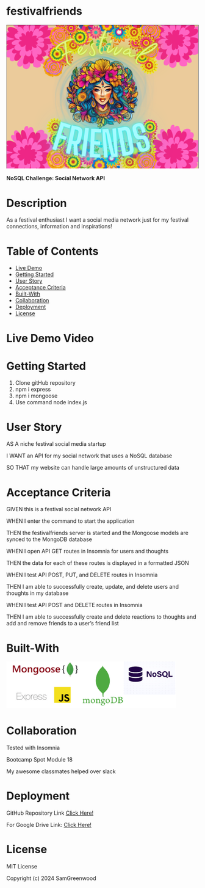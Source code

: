 # festivalfriends

![alt text](assets/festivalfriendslogo.png)

**NoSQL Challenge: Social Network API**

# Description

As a festival enthusiast I want a social media network just for my festival connections, information and inspirations! 

# Table of Contents

- [Live Demo](#live-demo)
- [Getting Started](#getting-started)
- [User Story](#user-story)
- [Acceptance Criteria](#acceptance-criteria)
- [Built-With](#built-with)
- [Collaboration](#collaboration)
- [Deployment](#deployment)
- [License](#license)

# Live Demo Video

# Getting Started

1. Clone gitHub repository
2. npm i express
3. npm i mongoose
4. Use command node index.js

# User Story

AS A niche festival social media startup

I WANT an API for my social network that uses a NoSQL database

SO THAT my website can handle large amounts of unstructured data

# Acceptance Criteria

GIVEN  this is a festival social network API

WHEN I enter the command to start the application

THEN the festivalfriends server is started and the Mongoose models are synced to the MongoDB database

WHEN I open API GET routes in Insomnia for users and thoughts

THEN the data for each of these routes is displayed in a formatted JSON

WHEN I test API POST, PUT, and DELETE routes in Insomnia

THEN I am able to successfully create, update, and delete users and thoughts in my database

WHEN I test API POST and DELETE routes in Insomnia

THEN I am able to successfully create and delete reactions to thoughts and add and remove friends to a user’s friend list

# Built-With

![alt text](assets/built-with.png)

# Collaboration

Tested  with Insomnia

Bootcamp Spot Module 18

My awesome classmates helped over slack

# Deployment

GitHub Repository Link [Click Here!](https://)

For Google Drive Link: [Click Here!]( https://)

# License

MIT License

Copyright (c) 2024 SamGreenwood
